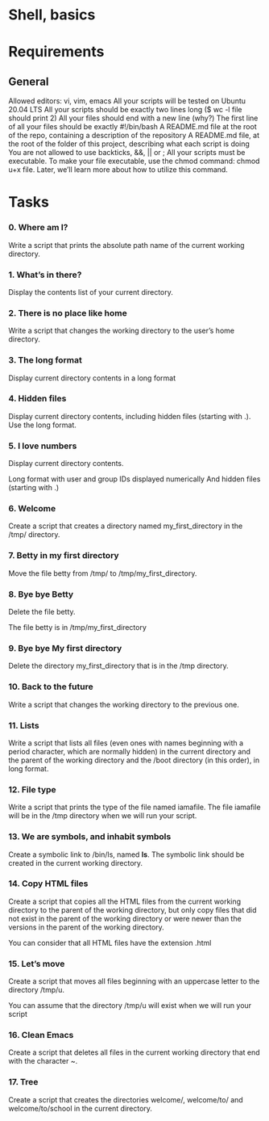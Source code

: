 #  Shell, basics

# Requirements
## General
Allowed editors: vi, vim, emacs
All your scripts will be tested on Ubuntu 20.04 LTS
All your scripts should be exactly two lines long ($ wc -l file should print 2)
All your files should end with a new line (why?)
The first line of all your files should be exactly #!/bin/bash
A README.md file at the root of the repo, containing a description of the repository
A README.md file, at the root of the folder of this project, describing what each script is doing
You are not allowed to use backticks, &&, || or ;
All your scripts must be executable. To make your file executable, use the chmod command: chmod u+x file. Later, we’ll learn more about how to utilize this command.

# Tasks

### 0. Where am I?
Write a script that prints the absolute path name of the current working directory.
### 1. What’s in there?
Display the contents list of your current directory.
### 2. There is no place like home
Write a script that changes the working directory to the user’s home directory.
### 3. The long format
Display current directory contents in a long format
### 4. Hidden files
Display current directory contents, including hidden files (starting with .). Use the long format.
### 5. I love numbers
Display current directory contents.

Long format
with user and group IDs displayed numerically
And hidden files (starting with .)
### 6. Welcome
Create a script that creates a directory named my_first_directory in the /tmp/ directory.
### 7. Betty in my first directory
Move the file betty from /tmp/ to /tmp/my_first_directory.
### 8. Bye bye Betty
Delete the file betty.

The file betty is in /tmp/my_first_directory
### 9. Bye bye My first directory
Delete the directory my_first_directory that is in the /tmp directory.
### 10. Back to the future
Write a script that changes the working directory to the previous one.
### 11. Lists
Write a script that lists all files (even ones with names beginning with a period character, which are normally hidden) in the current directory and the parent of the working directory and the /boot directory (in this order), in long format.
### 12. File type
Write a script that prints the type of the file named iamafile. The file iamafile will be in the /tmp directory when we will run your script.
### 13. We are symbols, and inhabit symbols
Create a symbolic link to /bin/ls, named __ls__. The symbolic link should be created in the current working directory.
### 14. Copy HTML files
Create a script that copies all the HTML files from the current working directory to the parent of the working directory, but only copy files that did not exist in the parent of the working directory or were newer than the versions in the parent of the working directory.

You can consider that all HTML files have the extension .html
### 15. Let’s move
Create a script that moves all files beginning with an uppercase letter to the directory /tmp/u.

You can assume that the directory /tmp/u will exist when we will run your script
### 16. Clean Emacs
Create a script that deletes all files in the current working directory that end with the character ~.
### 17. Tree
Create a script that creates the directories welcome/, welcome/to/ and welcome/to/school in the current directory.

